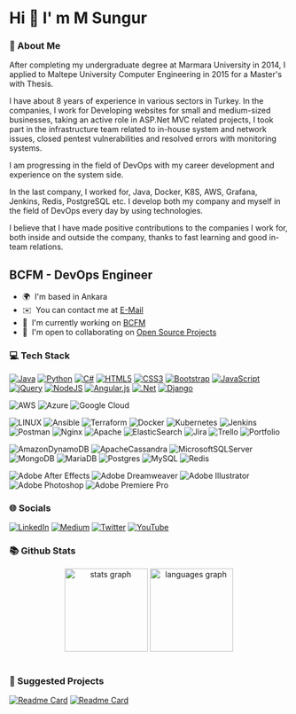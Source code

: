 
Hi 👋 I' m M Sungur
===============================

<h3>💫 About Me</h3>
After completing my undergraduate degree at Marmara University in 2014, I applied to Maltepe University Computer Engineering in 2015 for a Master's with Thesis.

I have about 8 years of experience in various sectors in Turkey. In the companies, I work for
Developing websites for small and medium-sized businesses, taking an active role in ASP.Net MVC related projects,
I took part in the infrastructure team related to in-house system and network issues, closed pentest vulnerabilities and resolved errors with monitoring systems.

I am progressing in the field of DevOps with my career development and experience on the system side.

In the last company, I worked for, Java, Docker, K8S, AWS, Grafana, Jenkins, Redis, PostgreSQL etc. I develop both my company and myself in the field of DevOps every day by using technologies.

I believe that I have made positive contributions to the companies I work for, both inside and outside the company, thanks to fast learning and good in-team relations.

BCFM - DevOps Engineer
--------------------------------------

* 🌍  I'm based in Ankara
* ✉️  You can contact me at [E-Mail](mailto:mehmetsungur90@gmail.com)
* 🚀  I'm currently working on [BCFM](https://bestcloudfor.me/)
* 🤝  I'm open to collaborating on [Open Source Projects](https://www.linux.org/)

<h3>💻 Tech Stack</h3>
<p> 
  <a href="https://www.java.com/tr/"><img src="https://img.shields.io/badge/java-%23ED8B00.svg?style=for-the-badge&amp;logo=java&amp;logoColor=white" alt="Java"></a> <a href="https://www.python.org/"><img src="https://img.shields.io/badge/python-3670A0?style=for-the-badge&amp;logo=python&amp;logoColor=ffdd54" alt="Python"></a> <a href="https://learn.microsoft.com/en-us/dotnet/csharp/"><img src="https://img.shields.io/badge/c%23-%23239120.svg?style=for-the-badge&amp;logo=c-sharp&amp;logoColor=white" alt="C#"></a> <a href="https://tr.wikipedia.org/wiki/HTML5"><img src="https://img.shields.io/badge/html5-%23E34F26.svg?style=for-the-badge&amp;logo=html5&amp;logoColor=white" alt="HTML5"></a> <a href="https://en.wikipedia.org/wiki/CSS"><img src="https://img.shields.io/badge/css3-%231572B6.svg?style=for-the-badge&amp;logo=css3&amp;logoColor=white" alt="CSS3"></a> <a href="https://getbootstrap.com/"><img src="https://img.shields.io/badge/bootstrap-%23563D7C.svg?style=for-the-badge&amp;logo=bootstrap&amp;logoColor=white" alt="Bootstrap"></a> <a href="https://www.javascript.com/"><img src="https://img.shields.io/badge/javascript-%23323330.svg?style=for-the-badge&amp;logo=javascript&amp;logoColor=%23F7DF1E" alt="JavaScript"></a> <a href="https://jquery.com/"><img src="https://img.shields.io/badge/jquery-%230769AD.svg?style=for-the-badge&amp;logo=jquery&amp;logoColor=white" alt="jQuery"></a> <a href="https://nodejs.org/en"><img src="https://img.shields.io/badge/node.js-6DA55F?style=for-the-badge&amp;logo=node.js&amp;logoColor=white" alt="NodeJS"></a> <a href="https://angularjs.org/"><img src="https://img.shields.io/badge/angular.js-%23E23237.svg?style=for-the-badge&amp;logo=angularjs&amp;logoColor=white" alt="Angular.js"></a> <a href="https://learn.microsoft.com/tr-tr/dotnet/welcome"><img src="https://img.shields.io/badge/.NET-5C2D91?style=for-the-badge&amp;logo=.net&amp;logoColor=white" alt=".Net"></a> <a href="https://www.djangoproject.com/"><img src="https://img.shields.io/badge/django-%23092E20.svg?style=for-the-badge&amp;logo=django&amp;logoColor=white" alt="Django"></a> 
  
  <img src="https://img.shields.io/badge/AWS-%23FF9900.svg?style=for-the-badge&amp;logo=amazon-aws&amp;logoColor=white" alt="AWS"> <img src="https://img.shields.io/badge/azure-%230072C6.svg?style=for-the-badge&amp;logo=azure-devops&amp;logoColor=white" alt="Azure"> <img src="https://img.shields.io/badge/Google%20Cloud-%234285F4.svg?style=for-the-badge&amp;logo=google-cloud&amp;logoColor=white" alt="Google Cloud">
  
  <img src="https://img.shields.io/badge/Linux-FCC624?style=for-the-badge&amp;logo=linux&amp;logoColor=black" alt="LINUX"> <img src="https://img.shields.io/badge/ansible-%231A1918.svg?style=for-the-badge&amp;logo=ansible&amp;logoColor=white" alt="Ansible"> <img src="https://img.shields.io/badge/terraform-%235835CC.svg?style=for-the-badge&amp;logo=terraform&amp;logoColor=white" alt="Terraform"> <img src="https://img.shields.io/badge/docker-%230db7ed.svg?style=for-the-badge&amp;logo=docker&amp;logoColor=white" alt="Docker"> <img src="https://img.shields.io/badge/kubernetes-%23326ce5.svg?style=for-the-badge&amp;logo=kubernetes&amp;logoColor=white" alt="Kubernetes"> <img src="https://img.shields.io/badge/jenkins-%232C5263.svg?style=for-the-badge&amp;logo=jenkins&amp;logoColor=white" alt="Jenkins"> <img src="https://img.shields.io/badge/Postman-FF6C37?style=for-the-badge&amp;logo=postman&amp;logoColor=white" alt="Postman"> <img src="https://img.shields.io/badge/nginx-%23009639.svg?style=for-the-badge&amp;logo=nginx&amp;logoColor=white" alt="Nginx"> <img src="https://img.shields.io/badge/apache-%23D42029.svg?style=for-the-badge&amp;logo=apache&amp;logoColor=white" alt="Apache"> <img src="https://img.shields.io/badge/-ElasticSearch-005571?style=for-the-badge&amp;logo=elasticsearch" alt="ElasticSearch"> <img src="https://img.shields.io/badge/jira-%230A0FFF.svg?style=for-the-badge&amp;logo=jira&amp;logoColor=white" alt="Jira"> <img src="https://img.shields.io/badge/Trello-%23026AA7.svg?style=for-the-badge&amp;logo=Trello&amp;logoColor=white" alt="Trello"> <img src="https://img.shields.io/badge/Portfolio-%23000000.svg?style=for-the-badge&amp;logo=firefox&amp;logoColor=#FF7139" alt="Portfolio"> 
  
  <img src="https://img.shields.io/badge/Amazon%20DynamoDB-4053D6?style=for-the-badge&amp;logo=Amazon%20DynamoDB&amp;logoColor=white" alt="AmazonDynamoDB"> <img src="https://img.shields.io/badge/cassandra-%231287B1.svg?style=for-the-badge&amp;logo=apache-cassandra&amp;logoColor=white" alt="ApacheCassandra"> <img src="https://img.shields.io/badge/Microsoft%20SQL%20Sever-CC2927?style=for-the-badge&amp;logo=microsoft%20sql%20server&amp;logoColor=white" alt="MicrosoftSQLServer"> <img src="https://img.shields.io/badge/MongoDB-%234ea94b.svg?style=for-the-badge&amp;logo=mongodb&amp;logoColor=white" alt="MongoDB"> <img src="https://img.shields.io/badge/MariaDB-003545?style=for-the-badge&amp;logo=mariadb&amp;logoColor=white" alt="MariaDB"> <img src="https://img.shields.io/badge/postgres-%23316192.svg?style=for-the-badge&amp;logo=postgresql&amp;logoColor=white" alt="Postgres"> <img src="https://img.shields.io/badge/mysql-%2300f.svg?style=for-the-badge&amp;logo=mysql&amp;logoColor=white" alt="MySQL"> <img src="https://img.shields.io/badge/redis-%23DD0031.svg?style=for-the-badge&amp;logo=redis&amp;logoColor=white" alt="Redis"> 
  
  <img src="https://img.shields.io/badge/Adobe%20After%20Effects-9999FF.svg?style=for-the-badge&amp;logo=Adobe%20After%20Effects&amp;logoColor=white" alt="Adobe After Effects"> <img src="https://img.shields.io/badge/Adobe%20Dreamweaver-FF61F6.svg?style=for-the-badge&amp;logo=Adobe%20Dreamweaver&amp;logoColor=white" alt="Adobe Dreamweaver"> <img src="https://img.shields.io/badge/adobeillustrator-%23FF9A00.svg?style=for-the-badge&amp;logo=adobeillustrator&amp;logoColor=white" alt="Adobe Illustrator"> <img src="https://img.shields.io/badge/adobephotoshop-%2331A8FF.svg?style=for-the-badge&amp;logo=adobephotoshop&amp;logoColor=white" alt="Adobe Photoshop"> <img src="https://img.shields.io/badge/Adobe%20Premiere%20Pro-9999FF.svg?style=for-the-badge&amp;logo=Adobe%20Premiere%20Pro&amp;logoColor=white" alt="Adobe Premiere Pro"> 
</p>

<h3>🌐 Socials</h3>
<p><a href="https://linkedin.com/in/mehmetsungur"><img src="https://img.shields.io/badge/LinkedIn-%230077B5.svg?logo=linkedin&amp;logoColor=white" alt="LinkedIn"></a> <a href="https://medium.com/@mehmetsungur90"><img src="https://img.shields.io/badge/Medium-12100E?logo=medium&amp;logoColor=white" alt="Medium"></a> <a href="https://twitter.com/msungur90"><img src="https://img.shields.io/badge/Twitter-%231DA1F2.svg?logo=Twitter&amp;logoColor=white" alt="Twitter"></a> <a href="https://youtube.com/@msungur"><img src="https://img.shields.io/badge/YouTube-%23FF0000.svg?logo=YouTube&amp;logoColor=white" alt="YouTube"></a></p>

<h3>📚 Github Stats</h3>
<div align="center">
  <img src="https://github-readme-stats.vercel.app/api?username=mehmetsungur&hide_title=false&hide_rank=false&show_icons=true&include_all_commits=true&count_private=true&disable_animations=false&theme=dracula&locale=en&hide_border=false" height="150" alt="stats graph"  />  <img src="https://github-readme-stats.vercel.app/api/top-langs?username=mehmetsungur&locale=en&hide_title=false&layout=compact&card_width=395&langs_count=5&theme=dracula&hide_border=false" height="150" alt="languages graph"  /><br><br>
</div>

<h3>💖 Suggested Projects</h3>
<p>
  
  [![Readme Card](https://github-readme-stats.vercel.app/api/pin/?username=mehmetsungur&repo=OM)](https://github.com/mehmetsungur/OM)  [![Readme Card](https://github-readme-stats.vercel.app/api/pin/?username=mehmetsungur&repo=MyEvernote)](https://github.com/mehmetsungur/MyEvernote)
</p>
